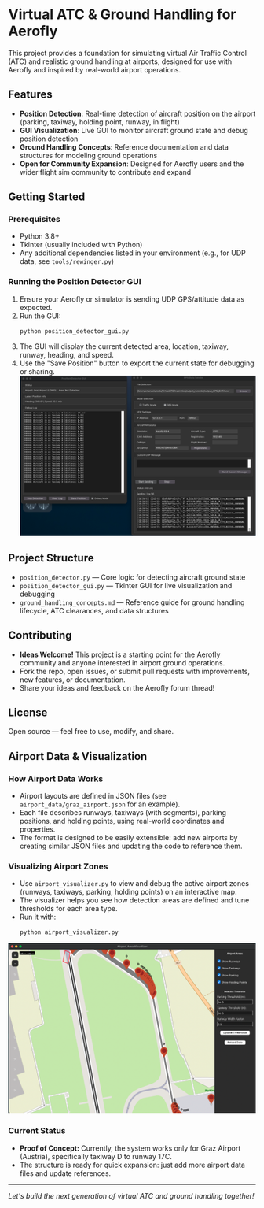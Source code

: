# Virtual ATC & Ground Handling for Aerofly

This project provides a foundation for simulating virtual Air Traffic Control (ATC) and realistic ground handling at airports, designed for use with Aerofly and inspired by real-world airport operations.

## Features
- **Position Detection**: Real-time detection of aircraft position on the airport (parking, taxiway, holding point, runway, in flight)
- **GUI Visualization**: Live GUI to monitor aircraft ground state and debug position detection
- **Ground Handling Concepts**: Reference documentation and data structures for modeling ground operations
- **Open for Community Expansion**: Designed for Aerofly users and the wider flight sim community to contribute and expand

## Getting Started

### Prerequisites
- Python 3.8+
- Tkinter (usually included with Python)
- Any additional dependencies listed in your environment (e.g., for UDP data, see `tools/rewinger.py`)

### Running the Position Detector GUI
1. Ensure your Aerofly or simulator is sending UDP GPS/attitude data as expected.
2. Run the GUI:
   ```bash
   python position_detector_gui.py
   ```
3. The GUI will display the current detected area, location, taxiway, runway, heading, and speed.
4. Use the "Save Position" button to export the current state for debugging or sharing.
![screenshot of the position GUI open](screenshots/screenshot_position_gui_open_data_sender.png)
## Project Structure
- `position_detector.py` — Core logic for detecting aircraft ground state
- `position_detector_gui.py` — Tkinter GUI for live visualization and debugging
- `ground_handling_concepts.md` — Reference guide for ground handling lifecycle, ATC clearances, and data structures

## Contributing
- **Ideas Welcome!** This project is a starting point for the Aerofly community and anyone interested in airport ground operations.
- Fork the repo, open issues, or submit pull requests with improvements, new features, or documentation.
- Share your ideas and feedback on the Aerofly forum thread!

## License
Open source — feel free to use, modify, and share.

## Airport Data & Visualization

### How Airport Data Works
- Airport layouts are defined in JSON files (see `airport_data/graz_airport.json` for an example).
- Each file describes runways, taxiways (with segments), parking positions, and holding points, using real-world coordinates and properties.
- The format is designed to be easily extensible: add new airports by creating similar JSON files and updating the code to reference them.

### Visualizing Airport Zones
- Use `airport_visualizer.py` to view and debug the active airport zones (runways, taxiways, parking, holding points) on an interactive map.
- The visualizer helps you see how detection areas are defined and tune thresholds for each area type.
- Run it with:
  ```bash
  python airport_visualizer.py
  ```
![Screenshot of the map visualizing the JSON data and the threshold areas](screenshots/airport_area_visualizer.png)
### Current Status
- **Proof of Concept:** Currently, the system works only for Graz Airport (Austria), specifically taxiway D to runway 17C.
- The structure is ready for quick expansion: just add more airport data files and update references.

---

*Let's build the next generation of virtual ATC and ground handling together!* 